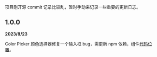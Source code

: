 项目刚开源 commit 记录比较乱，暂时手动来记录一些重要的更新日志。

## 1.0.0

**2023/8/23**

Color Picker 颜色选择器修复一个输入框 bug，需更新 npm 依赖，组件[代码位置](https://github.com/palxiao/poster-design/blob/main/src/components/modules/settings/colorSelect.vue)。